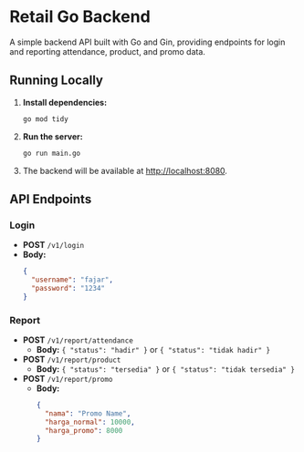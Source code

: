 # Retail Go Backend

A simple backend API built with Go and Gin, providing endpoints for login and reporting attendance, product, and promo data.

## Running Locally

1. **Install dependencies:**
   ```sh
   go mod tidy
   ```

2. **Run the server:**
   ```sh
   go run main.go
   ```

3. The backend will be available at [http://localhost:8080](http://localhost:8080).

## API Endpoints

### Login

- **POST** `/v1/login`
- **Body:**
  ```json
  {
    "username": "fajar",
    "password": "1234"
  }
  ```

### Report

- **POST** `/v1/report/attendance`
  - **Body:** `{ "status": "hadir" }` or `{ "status": "tidak hadir" }`
- **POST** `/v1/report/product`
  - **Body:** `{ "status": "tersedia" }` or `{ "status": "tidak tersedia" }`
- **POST** `/v1/report/promo`
  - **Body:**
    ```json
    {
      "nama": "Promo Name",
      "harga_normal": 10000,
      "harga_promo": 8000
    }
    ```